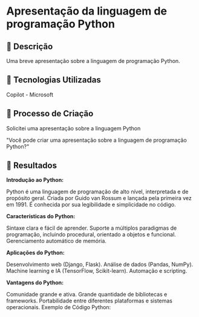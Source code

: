 # Apresentação da linguagem de programação Python

## 📒 Descrição
Uma breve apresentação sobre a linguagem de programação Python.

## 🤖 Tecnologias Utilizadas
Copilot - Microsoft

## 🧐 Processo de Criação
Solicitei uma apresentação sobre a linguagem Python

"Você pode criar uma apresentação sobre a linguagem de programação Python?"

## 🚀 Resultados

**Introdução ao Python:**

Python é uma linguagem de programação de alto nível, interpretada e de propósito geral.
Criada por Guido van Rossum e lançada pela primeira vez em 1991.
É conhecida por sua legibilidade e simplicidade no código.

**Características do Python:**

Sintaxe clara e fácil de aprender.
Suporte a múltiplos paradigmas de programação, incluindo procedural, orientado a objetos e funcional.
Gerenciamento automático de memória.

**Aplicações do Python:**

Desenvolvimento web (Django, Flask).
Análise de dados (Pandas, NumPy).
Machine learning e IA (TensorFlow, Scikit-learn).
Automação e scripting.

**Vantagens do Python:**

Comunidade grande e ativa.
Grande quantidade de bibliotecas e frameworks.
Portabilidade entre diferentes plataformas e sistemas operacionais.
Exemplo de Código Python:
